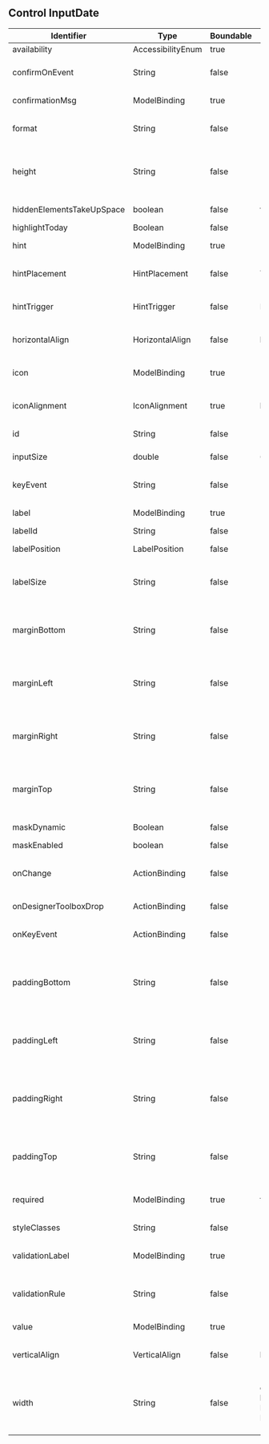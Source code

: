 ## Control InputDate

| <center>Identifier </center>  |  <center>Type  </center> | <center> Boundable  </center> |  <center>DefaultValue </center>  |  <center>Description  </center>    |  
|-----------|------|-----------|--------------|----------------| 
|availability|AccessibilityEnum|true||Accessibility of an Component|
|confirmOnEvent|String|false||Defines pipe-separated list of events name that require confirmation dialog. Eg. onClick or onInput|onChange|
|confirmationMsg|ModelBinding|true||Binding represents value from confirmation message, used inside of '{}', like {model}.|
|format|String|false||Date format, may be one of following described here: http://momentjs.com/docs/#/displaying/format/|
|height|String|false||Component height in "px" or "%", "px" is default height unit. There should not be any character between number and unit - height="80px" is valid, height="80 px" is invalid.|
|hiddenElementsTakeUpSpace|boolean|false|false|Parameter for HIDDEN components. Makes hidden elements still take up space in the page.|
|highlightToday|Boolean|false||Should today be highlighted in datepicker.|
|hint|ModelBinding|true||Hint for component, visible after hovering over specified component part|
|hintPlacement|HintPlacement|false|TOP|Placement of the hint for component. Available values: top, left, right, bottom. If value is not set then position will be chosen dynamically.|
|hintTrigger|HintTrigger|false|HOVER_FOCUS|Trigger of the hint for component. Available values: HOVER_FOCUS, HOVER. If value is not set then position will be HOVER_FOCUS.|
|horizontalAlign|HorizontalAlign|false|left|Component bootstrap option to place component on the left, center or right side of the view.|
|icon|ModelBinding|true||Icon id. Please refer to http://fontawesome.io/icons/ for all available icons.|
|iconAlignment|IconAlignment|true|before|Icon alignment - possible values are before or after. Final alignment depends of component where this attribute is used.|
|id|String|false||Component identifier (should be unique within the view)|
|inputSize|double|false|60.0|Proportional size of input, inputSize should be set when labelPosition is "left" or "right".|
|keyEvent|String|false||Defines pipe-separated list of key definitions that will call 'onKeyEvent' action. Eg. ENTER or ENTER|CTRL+ALT+A|CTRL+B|SPACE|
|label|ModelBinding|true||Represents label for created component. Supports FHML - FH Markup Language.|
|labelId|String|false||Defines label control id.|
|labelPosition|LabelPosition|false||Defines position of a label. Position is one of: up, down, left, right.|
|labelSize|String|false||Proportional size of label, labelSize should be set when labelPosition is "left" or "right". If this value is set, then inputSize property does not work.|
|marginBottom|String|false||Component margin amount in "px" to leave outter gap at the bottom. There should not be any character between number and unit - marginBottom="10px" is valid, marginBottom="10 px" is invalid.|
|marginLeft|String|false||Component margin amount in "px" to leave outter gap on the left side. There should not be any character between number and unit - marginLeft="10px" is valid, marginLeft="10 px" is invalid.|
|marginRight|String|false||Component margin amount in "px" to leave outter gap on the right side. There should not be any character between number and unit - marginRight="10px" is valid, marginRight="10 px" is invalid.|
|marginTop|String|false||Component margin amount in "px" to leave outter gap at the top. There should not be any character between number and unit - marginTop="10px" is valid, marginTop="10 px" is invalid.|
|maskDynamic|Boolean|false||Should mask characters be added just in time typing.|
|maskEnabled|boolean|false||Creates interactive mask for user|
|onChange|ActionBinding|false||If there is some value, representing method in use case, then on every action in input, that method will be executed. This method fires, when component loses focus.|
|onDesignerToolboxDrop|ActionBinding|false||If the component is dropped on form edited in designer.|
|onKeyEvent|ActionBinding|false||Represents use case's action executed each time key(s) defined in 'keyEvent' are being pressed.|
|paddingBottom|String|false||Component padding amount in "px" to leave outter gap at the bottom. There should not be any character between number and unit - paddingBottom="10px" is valid, paddingBottom="10 px" is invalid. Only positive values.|
|paddingLeft|String|false||Component padding amount in "px" to leave outter gap at the bottom. There should not be any character between number and unit - paddingLeft="10px" is valid, paddingLeft="10 px" is invalid. Only positive values.|
|paddingRight|String|false||Component padding amount in "px" to leave outter gap at the bottom. There should not be any character between number and unit - paddingRight="10px" is valid, paddingRight="10 px" is invalid. Only positive values.|
|paddingTop|String|false||Component padding amount in "px" to leave outter gap at the bottom. There should not be any character between number and unit - paddingTop="10px" is valid, paddingTop="10 px" is invalid. Only positive values.|
|required|ModelBinding|true|false|User can define if component is required for Form. Binding changes may not be respected after initially showing this control.|
|styleClasses|String|false||Component style classes, should be separated by ',' character|
|validationLabel|ModelBinding|true||Represents label for created component used in validation messages. If not set, falls back to label attribute's value.|
|validationRule|String|false||User can define validation rule for binded model using SpEL. Expression is based on properties of form's model and must be prefixed with '-' sign, eg. -prop1 < prop2|
|value|ModelBinding|true||Binding represents value from model of Form, used inside of '{}', like {model}.|
|verticalAlign|VerticalAlign|false|bottom|Option to align component vertically relative to parent element. Available values: top, middle, bottom.|
|width|String|false|"md-12" for all components but not Button FileUpload or FileDownload - "md-2"|Component bootstrap size option to place component in one row and different column width. For Column this value should be numeric, because it will be translated to percentage value.|
